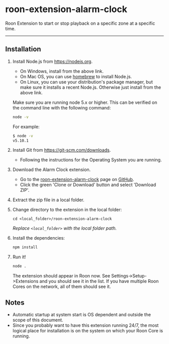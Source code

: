 # roon-extension-alarm-clock

Roon Extension to start or stop playback on a specific zone at a specific time.

------------

## Installation

1. Install Node.js from https://nodejs.org.

   * On Windows, install from the above link.
   * On Mac OS, you can use [homebrew](http://brew.sh) to install Node.js.
   * On Linux, you can use your distribution's package manager, but make sure it installs a recent Node.js. Otherwise just install from the above link.

   Make sure you are running node 5.x or higher. This can be verified on the command line with the following command:

   ```sh
   node -v
   ```

   For example:

   ```sh
   $ node -v
   v5.10.1
   ```

1. Install Git from https://git-scm.com/downloads.
   * Following the instructions for the Operating System you are running.

1. Download the Alarm Clock extension.

   * Go to the [roon-extension-alarm-clock](https://github.com/TheAppgineer/roon-extension-alarm-clock) page on [GitHub](https://github.com).
   * Click the green 'Clone or Download' button and select 'Download ZIP'.

1. Extract the zip file in a local folder.

1. Change directory to the extension in the local folder:
    ```
    cd <local_folder>/roon-extension-alarm-clock
    ```
    *Replace `<local_folder>` with the local folder path.*

1. Install the dependencies:
    ```bash
    npm install
    ```

1. Run it!
    ```bash
    node .
    ```

    The extension should appear in Roon now. See Settings->Setup->Extensions and you should see it in the list. If you have multiple Roon Cores on the network, all of them should see it.

## Notes
* Automatic startup at system start is OS dependent and outside the scope of this document.
* Since you probably want to have this extension running 24/7, the most logical place for installation is on the system on which your Roon Core is running.
